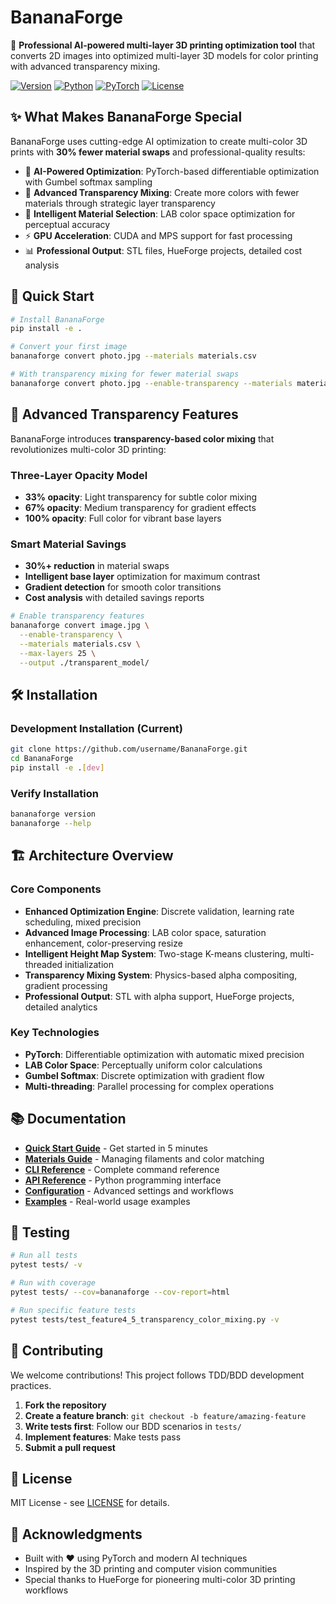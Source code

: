 # BananaForge

🎨 **Professional AI-powered multi-layer 3D printing optimization tool** that converts 2D images into optimized multi-layer 3D models for color printing with advanced transparency mixing.

[![Version](https://img.shields.io/badge/version-1.0.0-blue.svg)]()
[![Python](https://img.shields.io/badge/python-3.8%2B-blue.svg)]()
[![PyTorch](https://img.shields.io/badge/PyTorch-2.0%2B-red.svg)]()
[![License](https://img.shields.io/badge/license-MIT-green.svg)]()

## ✨ What Makes BananaForge Special

BananaForge uses cutting-edge AI optimization to create multi-color 3D prints with **30% fewer material swaps** and professional-quality results:

- 🧠 **AI-Powered Optimization**: PyTorch-based differentiable optimization with Gumbel softmax sampling
- 🌈 **Advanced Transparency Mixing**: Create more colors with fewer materials through strategic layer transparency
- 🎯 **Intelligent Material Selection**: LAB color space optimization for perceptual accuracy
- ⚡ **GPU Acceleration**: CUDA and MPS support for fast processing
- 📊 **Professional Output**: STL files, HueForge projects, detailed cost analysis

## 🚀 Quick Start

```bash
# Install BananaForge
pip install -e .

# Convert your first image
bananaforge convert photo.jpg --materials materials.csv

# With transparency mixing for fewer material swaps
bananaforge convert photo.jpg --enable-transparency --materials materials.csv
```

## 🎨 Advanced Transparency Features

BananaForge introduces **transparency-based color mixing** that revolutionizes multi-color 3D printing:

### Three-Layer Opacity Model
- **33% opacity**: Light transparency for subtle color mixing
- **67% opacity**: Medium transparency for gradient effects  
- **100% opacity**: Full color for vibrant base layers

### Smart Material Savings
- **30%+ reduction** in material swaps
- **Intelligent base layer** optimization for maximum contrast
- **Gradient detection** for smooth color transitions
- **Cost analysis** with detailed savings reports

```bash
# Enable transparency features
bananaforge convert image.jpg \
  --enable-transparency \
  --materials materials.csv \
  --max-layers 25 \
  --output ./transparent_model/
```

## 🛠 Installation

### Development Installation (Current)
```bash
git clone https://github.com/username/BananaForge.git
cd BananaForge
pip install -e .[dev]
```

### Verify Installation
```bash
bananaforge version
bananaforge --help
```

## 🏗 Architecture Overview

### Core Components
- **Enhanced Optimization Engine**: Discrete validation, learning rate scheduling, mixed precision
- **Advanced Image Processing**: LAB color space, saturation enhancement, color-preserving resize
- **Intelligent Height Map System**: Two-stage K-means clustering, multi-threaded initialization
- **Transparency Mixing System**: Physics-based alpha compositing, gradient processing
- **Professional Output**: STL with alpha support, HueForge projects, detailed analytics

### Key Technologies
- **PyTorch**: Differentiable optimization with automatic mixed precision
- **LAB Color Space**: Perceptually uniform color calculations
- **Gumbel Softmax**: Discrete optimization with gradient flow
- **Multi-threading**: Parallel processing for complex operations

## 📚 Documentation

- **[Quick Start Guide](docs/quickstart.md)** - Get started in 5 minutes
- **[Materials Guide](docs/materials.md)** - Managing filaments and color matching
- **[CLI Reference](docs/cli-reference.md)** - Complete command reference
- **[API Reference](docs/api-reference.md)** - Python programming interface
- **[Configuration](docs/configuration.md)** - Advanced settings and workflows
- **[Examples](docs/examples/README.md)** - Real-world usage examples

## 🧪 Testing

```bash
# Run all tests
pytest tests/ -v

# Run with coverage
pytest tests/ --cov=bananaforge --cov-report=html

# Run specific feature tests
pytest tests/test_feature4_5_transparency_color_mixing.py -v
```

## 🤝 Contributing

We welcome contributions! This project follows TDD/BDD development practices.

1. **Fork the repository**
2. **Create a feature branch**: `git checkout -b feature/amazing-feature`
3. **Write tests first**: Follow our BDD scenarios in `tests/`
4. **Implement features**: Make tests pass
5. **Submit a pull request**

## 📄 License

MIT License - see [LICENSE](LICENSE) for details.

## 🙏 Acknowledgments

- Built with ❤️ using PyTorch and modern AI techniques
- Inspired by the 3D printing and computer vision communities
- Special thanks to HueForge for pioneering multi-color 3D printing workflows